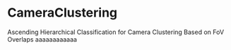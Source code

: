 # CameraClustering
Ascending Hierarchical Classification for Camera Clustering Based on FoV Overlaps
aaaaaaaaaaaa
